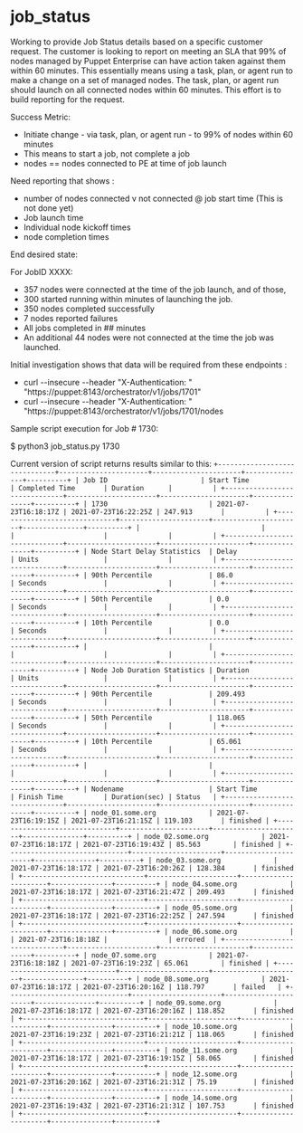 # job_status

Working to provide Job Status details based on a specific customer request. The customer is looking to report on meeting an SLA that 99% of nodes managed by Puppet Enterprise can have action taken against them within 60 minutes.  This essentially means using a task, plan, or agent run to make a change on a set of managed nodes.  The task, plan, or agent run should launch on all connected nodes within 60 minutes.  This effort is to build reporting for the request.

Success Metric:

- Initiate change - via task, plan, or agent run - to 99% of nodes within 60 minutes
- This means to start a job, not complete a job
- nodes == nodes connected to PE at time of job launch

Need reporting that shows :

- number of nodes connected v not connected @ job start time (This is not done yet)
- Job launch time
- Individual node kickoff times
- node completion times

End desired state:

For JobID XXXX:

- 357 nodes were connected at the time of the job launch, and of those,
- 300 started running within <SLA> minutes of launching the job.
- 350 nodes completed successfully
- 7 nodes reported failures
- All jobs completed in ## minutes
- An additional 44 nodes were not connected at the time the job was launched. 


Initial investigation shows that data will be required from these endpoints :

- curl --insecure --header "X-Authentication: <TOKEN>" "https://puppet:8143/orchestrator/v1/jobs/1701"
- curl --insecure --header "X-Authentication: <TOKEN>" "https://puppet:8143/orchestrator/v1/jobs/1701/nodes

Sample script execution for Job # 1730:

$ python3 job_status.py 1730

Current version of script returns results similar to this:
`
+------------------------------+----------------------+----------------------+---------------+----------+
| Job ID                       | Start Time           | Completed Time       | Duration      |          |
+------------------------------+----------------------+----------------------+---------------+----------+
| 1730                         | 2021-07-23T16:18:17Z | 2021-07-23T16:22:25Z | 247.913       |          |
+------------------------------+----------------------+----------------------+---------------+----------+
|                              |                      |                      |               |          |
+------------------------------+----------------------+----------------------+---------------+----------+
| Node Start Delay Statistics  | Delay                | Units                |               |          |
+------------------------------+----------------------+----------------------+---------------+----------+
| 90th Percentile              | 86.0                 | Seconds              |               |          |
+------------------------------+----------------------+----------------------+---------------+----------+
| 50th Percentile              | 0.0                  | Seconds              |               |          |
+------------------------------+----------------------+----------------------+---------------+----------+
| 10th Percentile              | 0.0                  | Seconds              |               |          |
+------------------------------+----------------------+----------------------+---------------+----------+
|                              |                      |                      |               |          |
+------------------------------+----------------------+----------------------+---------------+----------+
| Node Job Duration Statistics | Duration             | Units                |               |          |
+------------------------------+----------------------+----------------------+---------------+----------+
| 90th Percentile              | 209.493              | Seconds              |               |          |
+------------------------------+----------------------+----------------------+---------------+----------+
| 50th Percentile              | 118.065              | Seconds              |               |          |
+------------------------------+----------------------+----------------------+---------------+----------+
| 10th Percentile              | 65.061               | Seconds              |               |          |
+------------------------------+----------------------+----------------------+---------------+----------+
|                              |                      |                      |               |          |
+------------------------------+----------------------+----------------------+---------------+----------+
| Nodename                     | Start Time           | Finish Time          | Duration(sec) | Status   |
+------------------------------+----------------------+----------------------+---------------+----------+
| node_01.some.org             | 2021-07-23T16:19:15Z | 2021-07-23T16:21:15Z | 119.103       | finished |
+------------------------------+----------------------+----------------------+---------------+----------+
| node_02.some.org             | 2021-07-23T16:18:17Z | 2021-07-23T16:19:43Z | 85.563        | finished |
+------------------------------+----------------------+----------------------+---------------+----------+
| node_03.some.org             | 2021-07-23T16:18:17Z | 2021-07-23T16:20:26Z | 128.384       | finished |
+------------------------------+----------------------+----------------------+---------------+----------+
| node_04.some.org             | 2021-07-23T16:18:17Z | 2021-07-23T16:21:47Z | 209.493       | finished |
+------------------------------+----------------------+----------------------+---------------+----------+
| node_05.some.org             | 2021-07-23T16:18:17Z | 2021-07-23T16:22:25Z | 247.594       | finished |
+------------------------------+----------------------+----------------------+---------------+----------+
| node_06.some.org             |                      | 2021-07-23T16:18:18Z |               | errored  |
+------------------------------+----------------------+----------------------+---------------+----------+
| node_07.some.org             | 2021-07-23T16:18:18Z | 2021-07-23T16:19:23Z | 65.061        | finished |
+------------------------------+----------------------+----------------------+---------------+----------+
| node_08.some.org             | 2021-07-23T16:18:17Z | 2021-07-23T16:20:16Z | 118.797       | failed   |
+------------------------------+----------------------+----------------------+---------------+----------+
| node_09.some.org             | 2021-07-23T16:18:17Z | 2021-07-23T16:20:16Z | 118.852       | finished |
+------------------------------+----------------------+----------------------+---------------+----------+
| node_10.some.org             | 2021-07-23T16:19:23Z | 2021-07-23T16:21:21Z | 118.065       | finished |
+------------------------------+----------------------+----------------------+---------------+----------+
| node_11.some.org             | 2021-07-23T16:18:17Z | 2021-07-23T16:19:15Z | 58.065        | finished |
+------------------------------+----------------------+----------------------+---------------+----------+
| node_12.some.org             | 2021-07-23T16:20:16Z | 2021-07-23T16:21:31Z | 75.19         | finished |
+------------------------------+----------------------+----------------------+---------------+----------+
| node_14.some.org             | 2021-07-23T16:19:43Z | 2021-07-23T16:21:31Z | 107.753       | finished |
+------------------------------+----------------------+----------------------+---------------+----------+
`